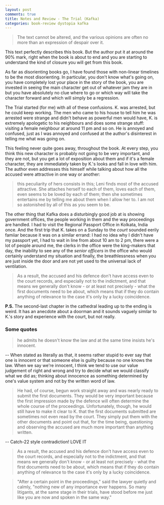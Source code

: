 ```yaml
---
layout: post
comments: true
title: Notes and Review - The Trial (Kafka)
categories: book-review dystopia kafka
---
```


> The text cannot be altered, and the various opinions are often no more than an
> expression of despair over it.

This text perfectly describes this book. But the author put it at around the 90%
mark, right when the book is about to end and you are starting to understand the
kind of closure you will get from this book.

As far as disorienting books go, I have found those with non-linear timelines to
be the most disorienting. In particular, you don't know what's going on, you
have completely lost your place in the story of the book, you are invested in
seeing the main character get out of whatever jam they are in but you have
absolutely no clue where to go or which way will take the character forward and
which will simply be a regression.

The Trial started (for me) with all of these confusions. K. was arrested, but he
could keep working. The men who came to his house to tell him he was arrested
were strange and didn't behave as powerful men would have, K. is extremely
apologetic to his neighbours and does some strange stuff: visiting a female
neighbour at around 11 pm and so on. He is annoyed and confused, just as I was
annoyed and confused at the author's disinterest in telling me what was going
on.

This feeling never quite goes away, throughout the book. At every step, you
think this new character is probably not going to be very important, and they
are not, but you get a lot of exposition about them and if it's a female
character, they are immediately taken by K.'s looks and fall in love with him.
The author even addresses this himself while talking about how all the accused
were attractive in one way or another:

> this peculiarity of hers consists in this; Leni finds most of the accused
> attractive. She attaches herself to each of them, loves each of them, even
> seems to be loved by each of them; then she sometimes entertains me by telling
> me about them when I allow her to. I am not so astonished by all of this as
> you seem to be.

The other thing that Kafka does a disturbingly good job at is showing government
offices, the people working in them and the way proceedings are handled. I had
to visit the Regional Passport Office in Kolkata, India once. And the first trip
that K. takes on a Sunday to the _court_ sounded eerily famiiar because it was
on a similar errand: I had no idea why I didn't have my passport yet, I had to
wait in line from about 10 am to 2 pm, there were a lot of people around me, the
clerks in the office were the king-makers that day, the inability to see any of
the _senior officers_ in the office who would certainly understand my situation
and finally, the breathlessness when you are just inside the door and are not
yet used to the universal lack of ventilation.

> As a result, the accused and his defence don't have access even to the court
> records, and especially not to the indictment, and that means we generally
> don't know - or at least not precisely - what the first documents need to be
> about, which means that if they do contain anything of relevance to the case
> it's only by a lucky coincidence.

**P.S.** The second-last chapter in the cathedral leading up to the ending is
weird. It has an anecdote about a doorman and it sounds vaguely similar to K.'s
story and experience with the court, but not really.


### Some quotes

> he admits he doesn't know the law and at the same time insists he's innocent.

-- When stated as literally as that, it seems rather stupid to ever say that one
is innocent or that someone else is guilty because no one knows the law. When we
say we're innocent, I think we tend to use our value judgement of right and
wrong and try to decide what we would classify what we did as; thinking about
innocence as something determined by one's value system and not by the written
word of law.

> He had, of course, begun work straight away and was nearly ready to submit the
> first documents. They would be very important because the first impression
> made by the defence will often determine the whole course of the proceedings.
> Unfortunately, though, he would still have to make it clear to K. that the
> first documents submitted are sometimes not even read by the court. They
> simply put them with the other documents and point out that, for the time
> being, questioning and observing the accused are much more important than
> anything written.

-- Catch-22 style contradiction! LOVE IT

> As a result, the accused and his defence don't have access even to the court
> records, and especially not to the indictment, and that means we generally
> don't know - or at least not precisely - what the first documents need to be
> about, which means that if they do contain anything of relevance to the case
> it's only by a lucky coincidence.

> "After a certain point in the proceedings," said the lawyer quietly and
> calmly, "nothing new of any importance ever happens. So many litigants, at
> the same stage in their trials, have stood before me just like you are now and
> spoken in the same way."

